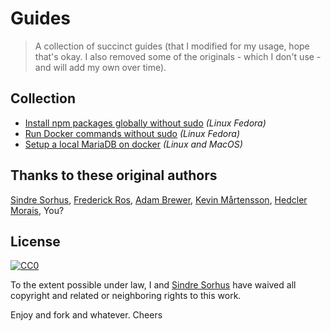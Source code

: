 # Guides

> A collection of succinct guides (that I modified for my usage, hope that's okay. I also removed some of the originals - which I don't use - and will add my own over time).


## Collection

- [Install npm packages globally without sudo](npm-global-without-sudo.md) *(Linux Fedora)*
- [Run Docker commands without sudo](docker-without-sudo.md) *(Linux Fedora)*
- [Setup a local MariaDB on docker](setup-local-mysql-db.md) *(Linux and MacOS)*


## Thanks to these original authors

[Sindre Sorhus](http://sindresorhus.com),
[Frederick Ros](https://github.com/sleeper),
[Adam Brewer](https://github.com/adamcbrewer),
[Kevin Mårtensson](https://github.com/kevva),
[Hedcler Morais](https://github.com/hedcler),
You?


## License

[![CC0](http://mirrors.creativecommons.org/presskit/buttons/88x31/svg/cc-zero.svg)](https://creativecommons.org/publicdomain/zero/1.0/)

To the extent possible under law, I and [Sindre Sorhus](http://sindresorhus.com) have waived all copyright and related or neighboring rights to this work. 

Enjoy and fork and whatever. Cheers
